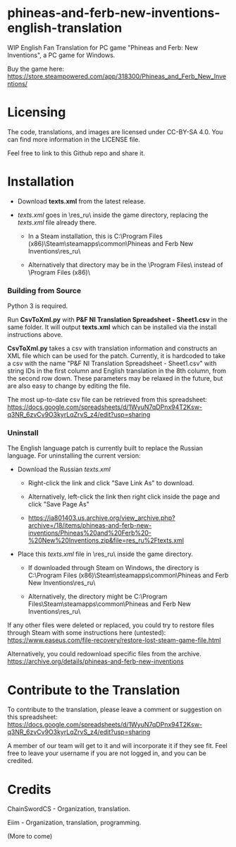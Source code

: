 # phineas-and-ferb-new-inventions-english-translation

WIP English Fan Translation for PC game "Phineas and Ferb: New Inventions", a PC game for Windows.

Buy the game here: https://store.steampowered.com/app/318300/Phineas_and_Ferb_New_Inventions/

# Licensing

The code, translations, and images are licensed under CC-BY-SA 4.0. You can find more information in the LICENSE file.

Feel free to link to this Github repo and share it.

# Installation

* Download **texts.xml** from the latest release.

* *texts.xml* goes in \res_ru\ inside the game directory, replacing the *texts.xml* file already there.

  * In a Steam installation, this is C:\Program Files (x86)\Steam\steamapps\common\Phineas and Ferb New Inventions\res_ru\
  
  * Alternatively that directory may be in the \Program Files\ instead of \Program Files (x86)\

### Building from Source

Python 3 is required.

Run **CsvToXml.py** with **P&F NI Translation Spreadsheet - Sheet1.csv** in the same folder. It will output **texts.xml** which can be installed via the install instructions above.

**CsvToXml.py** takes a csv with translation information and constructs an XML file which can be used for the patch. Currently, it is hardcoded to take a csv with the name "P&F NI Translation Spreadsheet - Sheet1.csv" with string IDs in the first column and English translation in the 8th column, from the second row down. These parameters may be relaxed in the future, but are also easy to change by editing the file.

The most up-to-date csv file can be retrieved from this spreadsheet: https://docs.google.com/spreadsheets/d/1WyuN7qDPnx94T2Ksw-q3NR_6zvCv9O3kyrLqZrvS_z4/edit?usp=sharing

### Uninstall

The English language patch is currently built to replace the Russian language. For uninstalling the current version:

* Download the Russian *texts.xml* 

  * Right-click the link and click "Save Link As" to download.
  
  * Alternatively, left-click the link then right click inside the page and click "Save Page As"
  
  * https://ia801403.us.archive.org/view_archive.php?archive=/18/items/phineas-and-ferb-new-inventions/Phineas%20and%20Ferb%20-%20New%20Inventions.zip&file=res_ru%2Ftexts.xml
  
* Place this *texts.xml* file in \res_ru\ inside the game directory.

  * If downloaded through Steam on Windows, the directory is C:\Program Files (x86)\Steam\steamapps\common\Phineas and Ferb New Inventions\res_ru\
  
  * Alternatively, the directory might be C:\Program Files\Steam\steamapps\common\Phineas and Ferb New Inventions\res_ru\
  
If any other files were deleted or replaced, you could try to restore files through Steam with some instructions here (untested): https://www.easeus.com/file-recovery/restore-lost-steam-game-file.html

Alternatively, you could redownload specific files from the archive. https://archive.org/details/phineas-and-ferb-new-inventions

# Contribute to the Translation

To contribute to the translation, please leave a comment or suggestion on this spreadsheet: https://docs.google.com/spreadsheets/d/1WyuN7qDPnx94T2Ksw-q3NR_6zvCv9O3kyrLqZrvS_z4/edit?usp=sharing

A member of our team will get to it and will incorporate it if they see fit. Feel free to leave your username if you are not logged in, and you can be credited.

# Credits

ChainSwordCS - Organization, translation.

Eiim - Organization, translation, programming.

(More to come)

